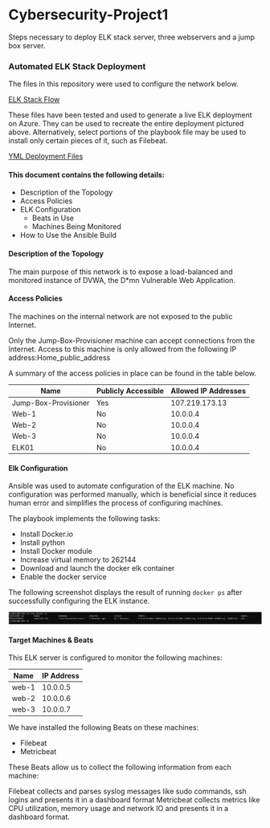 # Cybersecurity-Project1
Steps necessary to deploy ELK stack server, three webservers and a jump box server.

### Automated ELK Stack Deployment

The files in this repository were used to configure the network below.

[ELK Stack Flow](https://github.com/rfchapie/Cybersecurity-Project1/blob/main/Diagrams/cloud_security_visio_diagram.pdf)

These files have been tested and used to generate a live ELK deployment on Azure. They can be used to recreate the entire deployment pictured above. Alternatively, select portions of the playbook file may be used to install only certain pieces of it, such as Filebeat.

[YML Deployment Files](https://github.com/rfchapie/cybersecurity-project1/ansible)

#### This document contains the following details:
- Description of the Topology
- Access Policies
- ELK Configuration
  - Beats in Use
  - Machines Being Monitored
- How to Use the Ansible Build

#### Description of the Topology

The main purpose of this network is to expose a load-balanced and monitored instance of DVWA, the D*mn Vulnerable Web Application.

#### Access Policies

The machines on the internal network are not exposed to the public Internet. 

Only the Jump-Box-Provisioner machine can accept connections from the Internet. Access to this machine is only allowed from the following IP address:Home_public_address


A summary of the access policies in place can be found in the table below.

| Name                 | Publicly Accessible | Allowed IP Addresses |
|----------------------|---------------------|----------------------|
| Jump-Box-Provisioner | Yes                 | 107.219.173.13       |
| Web-1                | No                  | 10.0.0.4             |
| Web-2                | No                  | 10.0.0.4             |        
| Web-3                | No                  | 10.0.0.4             |
| ELK01                | No                  | 10.0.0.4             |

#### Elk Configuration

Ansible was used to automate configuration of the ELK machine. No configuration was performed manually, which is beneficial since it reduces human error and simplifies the process of configuring machines.

The playbook implements the following tasks:

- Install Docker.io
- Install python
- Install Docker module
- Increase virtual memory to 262144
- Download and launch the docker elk container
- Enable the docker service

The following screenshot displays the result of running `docker ps` after successfully configuring the ELK instance.

<img src="https://github.com/rfchapie/Cybersecurity-Project1/blob/main/Images/ELK_Running.png">

#### Target Machines & Beats

This ELK server is configured to monitor the following machines:

| Name     | IP Address |
|----------|------------|
| web-1    | 10.0.0.5   |
| web-2    | 10.0.0.6   |
| web-3    | 10.0.0.7   |


We have installed the following Beats on these machines:

- Filebeat
- Metricbeat

These Beats allow us to collect the following information from each machine:

Filebeat collects and parses syslog messages like sudo commands, ssh logins and presents it in a dashboard format
Metricbeat collects metrics like CPU utilization, memory usage and network IO and presents it in a dashboard format.



